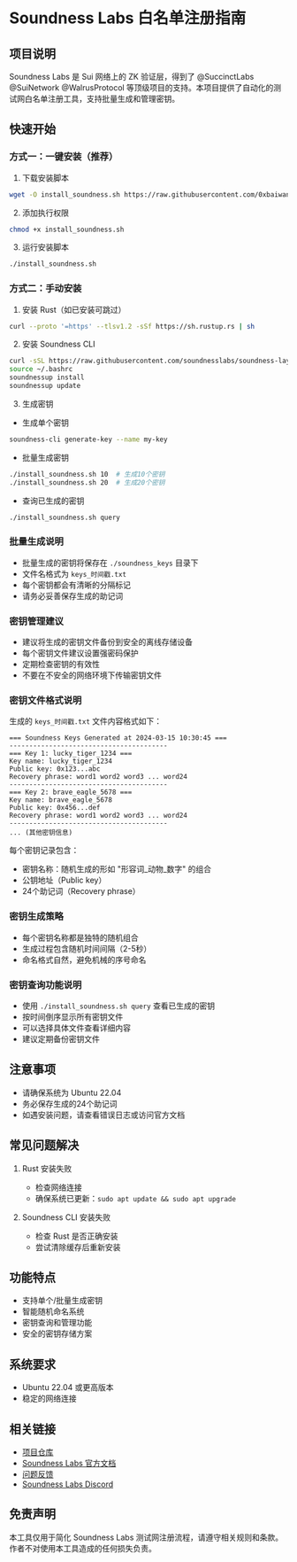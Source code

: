 # Soundness Labs 白名单注册指南

## 项目说明
Soundness Labs 是 Sui 网络上的 ZK 验证层，得到了 @SuccinctLabs @SuiNetwork @WalrusProtocol 等顶级项目的支持。本项目提供了自动化的测试网白名单注册工具，支持批量生成和管理密钥。
## 快速开始

### 方式一：一键安装（推荐）
1. 下载安装脚本
```bash
wget -O install_soundness.sh https://raw.githubusercontent.com/0xbaiwan/soundness_bot/main/install_soundness.sh
```
2. 添加执行权限
```bash
chmod +x install_soundness.sh
```
3. 运行安装脚本
```bash
./install_soundness.sh
```

### 方式二：手动安装

1. 安装 Rust（如已安装可跳过）
```bash
curl --proto '=https' --tlsv1.2 -sSf https://sh.rustup.rs | sh
```

2. 安装 Soundness CLI
```bash
curl -sSL https://raw.githubusercontent.com/soundnesslabs/soundness-layer/main/soundnessup/install | bash
source ~/.bashrc
soundnessup install
soundnessup update
```

3. 生成密钥

- 生成单个密钥
```bash
soundness-cli generate-key --name my-key
```
- 批量生成密钥
```bash
./install_soundness.sh 10  # 生成10个密钥
./install_soundness.sh 20  # 生成20个密钥
```
- 查询已生成的密钥
```bash
./install_soundness.sh query
```

### 批量生成说明
- 批量生成的密钥将保存在 `./soundness_keys` 目录下
- 文件名格式为 `keys_时间戳.txt`
- 每个密钥都会有清晰的分隔标记
- 请务必妥善保存生成的助记词

### 密钥管理建议
- 建议将生成的密钥文件备份到安全的离线存储设备
- 每个密钥文件建议设置强密码保护
- 定期检查密钥的有效性
- 不要在不安全的网络环境下传输密钥文件

### 密钥文件格式说明
生成的 `keys_时间戳.txt` 文件内容格式如下：

```
=== Soundness Keys Generated at 2024-03-15 10:30:45 ===
----------------------------------------
=== Key 1: lucky_tiger_1234 ===
Key name: lucky_tiger_1234
Public key: 0x123...abc
Recovery phrase: word1 word2 word3 ... word24
----------------------------------------
=== Key 2: brave_eagle_5678 ===
Key name: brave_eagle_5678
Public key: 0x456...def
Recovery phrase: word1 word2 word3 ... word24
----------------------------------------
... (其他密钥信息)
```

每个密钥记录包含：
- 密钥名称：随机生成的形如 "形容词_动物_数字" 的组合
- 公钥地址（Public key）
- 24个助记词（Recovery phrase）

### 密钥生成策略
- 每个密钥名称都是独特的随机组合
- 生成过程包含随机时间间隔（2-5秒）
- 命名格式自然，避免机械的序号命名

### 密钥查询功能说明
- 使用 `./install_soundness.sh query` 查看已生成的密钥
- 按时间倒序显示所有密钥文件
- 可以选择具体文件查看详细内容
- 建议定期备份密钥文件

## 注意事项
- 请确保系统为 Ubuntu 22.04
- 务必保存生成的24个助记词
- 如遇安装问题，请查看错误日志或访问官方文档

## 常见问题解决
1. Rust 安装失败
   - 检查网络连接
   - 确保系统已更新：`sudo apt update && sudo apt upgrade`

2. Soundness CLI 安装失败
   - 检查 Rust 是否正确安装
   - 尝试清除缓存后重新安装


## 功能特点
- 支持单个/批量生成密钥
- 智能随机命名系统
- 密钥查询和管理功能
- 安全的密钥存储方案

## 系统要求
- Ubuntu 22.04 或更高版本
- 稳定的网络连接

## 相关链接
- [项目仓库](https://github.com/0xbaiwan/soundness_bot)
- [Soundness Labs 官方文档](https://github.com/SoundnessLabs/soundness-layer)
- [问题反馈](https://github.com/0xbaiwan/soundness_bot/issues)
- [Soundness Labs Discord](https://discord.gg/soundnesslabs)


## 免责声明
本工具仅用于简化 Soundness Labs 测试网注册流程，请遵守相关规则和条款。作者不对使用本工具造成的任何损失负责。
